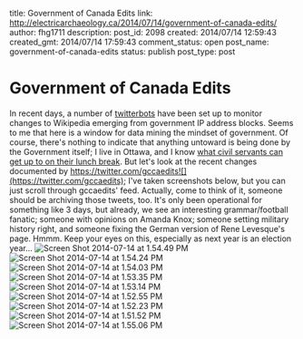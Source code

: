title: Government of Canada Edits
link: http://electricarchaeology.ca/2014/07/14/government-of-canada-edits/
author: fhg1711
description: 
post_id: 2098
created: 2014/07/14 12:59:43
created_gmt: 2014/07/14 17:59:43
comment_status: open
post_name: government-of-canada-edits
status: publish
post_type: post

# Government of Canada Edits

In recent days, a number of [twitterbots](https://github.com/edsu/anon) have been set up to monitor changes to Wikipedia emerging from government IP address blocks. Seems to me that here is a window for data mining the mindset of government. Of course, there's nothing to indicate that anything untoward is being done by the Government itself; I live in Ottawa, and I know [what civil servants can get up to on their lunch break](http://ottawacitizen.com/news/local-news/government-right-to-fire-civil-servant-for-abusing-internet-privacy-breach-tribunal). But let's look at the recent changes documented by https://twitter.com/gccaedits![](https://twitter.com/gccaedits); I've taken screenshots below, but you can just scroll through gccaedits' feed. Actually, come to think of it, someone should be archiving those tweets, too. It's only been operational for something like 3 days, but already, we see an interesting grammar/football fanatic; someone with opinions on Amanda Knox; someone setting military history right, and someone fixing the German version of Rene Levesque's page. Hmmm. Keep your eyes on this, especially as next year is an election year... ![Screen Shot 2014-07-14 at 1.54.49 PM](http://electricarchaeologist.files.wordpress.com/2014/07/screen-shot-2014-07-14-at-1-54-49-pm.png?w=300)![Screen Shot 2014-07-14 at 1.54.24 PM](http://electricarchaeologist.files.wordpress.com/2014/07/screen-shot-2014-07-14-at-1-54-24-pm.png?w=300)![Screen Shot 2014-07-14 at 1.54.03 PM](http://electricarchaeologist.files.wordpress.com/2014/07/screen-shot-2014-07-14-at-1-54-03-pm.png?w=300)![Screen Shot 2014-07-14 at 1.53.35 PM](http://electricarchaeologist.files.wordpress.com/2014/07/screen-shot-2014-07-14-at-1-53-35-pm.png?w=300)![Screen Shot 2014-07-14 at 1.53.14 PM](http://electricarchaeologist.files.wordpress.com/2014/07/screen-shot-2014-07-14-at-1-53-14-pm.png?w=300)![Screen Shot 2014-07-14 at 1.52.55 PM](http://electricarchaeologist.files.wordpress.com/2014/07/screen-shot-2014-07-14-at-1-52-55-pm.png?w=300)![Screen Shot 2014-07-14 at 1.52.23 PM](http://electricarchaeologist.files.wordpress.com/2014/07/screen-shot-2014-07-14-at-1-52-23-pm.png?w=300)![Screen Shot 2014-07-14 at 1.51.52 PM](http://electricarchaeologist.files.wordpress.com/2014/07/screen-shot-2014-07-14-at-1-51-52-pm.png?w=300)![Screen Shot 2014-07-14 at 1.55.06 PM](http://electricarchaeologist.files.wordpress.com/2014/07/screen-shot-2014-07-14-at-1-55-06-pm.png?w=300)